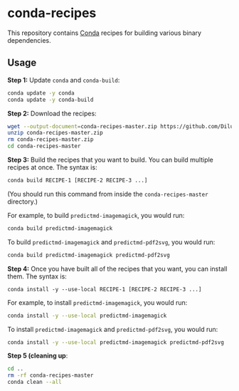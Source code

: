 # conda-recipes

This repository contains [Conda](https://conda.io/docs/) recipes for building various binary dependencies.

## Usage

**Step 1:** Update ```conda``` and ```conda-build```:
```bash
conda update -y conda
conda update -y conda-build
```

**Step 2:** Download the recipes:
```bash
wget --output-document=conda-recipes-master.zip https://github.com/DilumAluthge/conda-recipes/archive/master.zip
unzip conda-recipes-master.zip
rm conda-recipes-master.zip
cd conda-recipes-master
```
**Step 3:** Build the recipes that you want to build. You can build multiple recipes at once. The syntax is:
```bash
conda build RECIPE-1 [RECIPE-2 RECIPE-3 ...]
```

(You should run this command from inside the ```conda-recipes-master``` directory.)

For example, to build ```predictmd-imagemagick```, you would run:
```bash
conda build predictmd-imagemagick
```

To build ```predictmd-imagemagick``` and ```predictmd-pdf2svg```, you would run:
```bash
conda build predictmd-imagemagick predictmd-pdf2svg
```

**Step 4:** Once you have built all of the recipes that you want, you can install them. The syntax is:
```
conda install -y --use-local RECIPE-1 [RECIPE-2 RECIPE-3 ...]
```

For example, to install ```predictmd-imagemagick```, you would run:
```bash
conda install -y --use-local predictmd-imagemagick
```

To install ```predictmd-imagemagick``` and ```predictmd-pdf2svg```, you would run:
```bash
conda install -y --use-local predictmd-imagemagick predictmd-pdf2svg
```

**Step 5 (cleaning up**:
```bash
cd ..
rm -rf conda-recipes-master
conda clean --all
```

